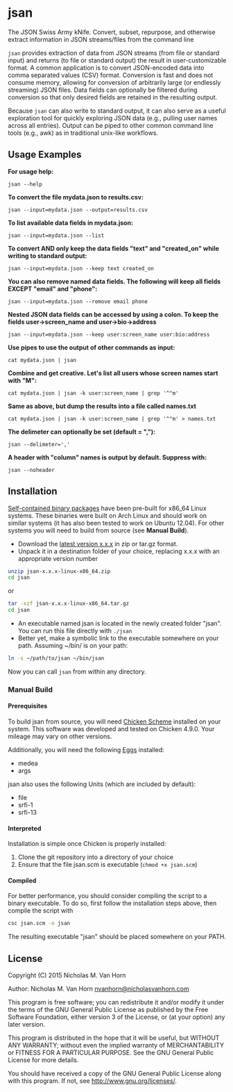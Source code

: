 # jsan
The JSON Swiss Army kNife. Convert, subset, repurpose, and otherwise extract information in JSON streams/files from the command line

`jsan` provides extraction of data from JSON streams (from file or standard input) and returns (to file or standard output) the result in user-customizable format. A common application is to convert JSON-encoded data into comma separated values (CSV) format.  Conversion is fast and does not consume memory, allowing for conversion of arbitrarily large (or endlessly streaming) JSON files. Data fields can optionally be filtered during conversion so that only desired fields are retained in the resulting output. 

Because `jsan` can also write to standard output, it can also serve as a useful exploration tool for quickly exploring JSON data (e.g., pulling user names across all entries). Output can be piped to other common command line tools (e.g., awk) as in traditional unix-like workflows.

## Usage Examples

**For usage help:**

    jsan --help

**To convert the file mydata.json to results.csv:**

    jsan --input=mydata.json --output=results.csv

**To list available data fields in mydata.json:**

    jsan --input=mydata.json --list

**To convert AND only keep the data fields "text" and "created_on" while writing to standard output:**

    jsan --input=mydata.json --keep text created_on

**You can also remove named data fields. The following will keep all fields EXCEPT "email" and "phone":**

    jsan --input=mydata.json --remove email phone

**Nested JSON data fields can be accessed by using a colon. To keep the fields user->screen_name and user->bio->address**

    jsan --input=mydata.json --keep user:screen_name user:bio:address

**Use pipes to use the output of other commands as input:**

    cat mydata.json | jsan

**Combine and get creative. Let's list all users whose screen names start with "M":**

    cat mydata.json | jsan -k user:screen_name | grep '^"m'

**Same as above, but dump the results into a file called names.txt**

    cat mydata.json | jsan -k user:screen_name | grep '^"m' > names.txt

**The delimeter can optionally be set (default = ","):**

    jsan --delimeter=','

**A header with "column" names is output by default. Suppress with:**

    jsan --noheader

## Installation

[Self-contained binary packages](http://www.nicholasvanhorn.com/software/) have been pre-built for x86_64 Linux systems. These binaries were built on Arch Linux and should work on similar systems (it has also been tested to work on Ubuntu 12.04). For other systems you will need to build from source (see **Manual Build**).

- Download the [latest version x.x.x](http://www.nicholasvanhorn.com/software/) in zip or tar.gz format.
- Unpack it in a destination folder of your choice, replacing x.x.x with an appropriate version number

```sh
unzip jsan-x.x.x-linux-x86_64.zip
cd jsan
```
or

```sh
tar -xzf jsan-x.x.x-linux-x86_64.tar.gz
cd jsan
```

- An executable named jsan is located in the newly created folder "jsan". You can run this file directly with `./jsan`
- Better yet, make a symbolic link to the executable somewhere on your path. Assuming ~/bin/ is on your path:

```sh
ln -s ~/path/to/jsan ~/bin/jsan
```

Now you can call `jsan` from within any directory.

### Manual Build

#### Prerequisites
To build jsan from source, you will need [Chicken Scheme](http://www.call-cc.org/) installed on your system. This software was developed and tested on Chicken 4.9.0. Your mileage may vary on other versions. 

Additionally, you will need the following [Eggs](http://wiki.call-cc.org/eggs) installed:
* medea
* args

jsan also uses the following Units (which are included by default):
* file
* srfi-1
* srfi-13

#### Interpreted
Installation is simple once Chicken is properly installed:

1. Clone the git repository into a directory of your choice
2. Ensure that the file jsan.scm is executable (`chmod +x jsan.scm`)

#### Compiled
For better performance, you should consider compiling the script to a binary executable. To do so, first follow the installation steps above, then compile the script with

```sh
csc jsan.scm -o jsan
```

The resulting executable "jsan" should be placed somewhere on your PATH.

## License

Copyright (C) 2015 Nicholas M. Van Horn

Author: Nicholas M. Van Horn <nvanhorn@nicholasvanhorn.com>

This program is free software; you can redistribute it and/or modify
it under the terms of the GNU General Public License as published by
the Free Software Foundation, either version 3 of the License, or
(at your option) any later version.

This program is distributed in the hope that it will be useful,
but WITHOUT ANY WARRANTY; without even the implied warranty of
MERCHANTABILITY or FITNESS FOR A PARTICULAR PURPOSE.  See the
GNU General Public License for more details.

You should have received a copy of the GNU General Public License
along with this program.  If not, see <http://www.gnu.org/licenses/>.

